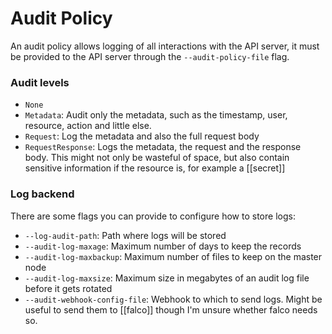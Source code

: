 # Audit Policy
An audit policy allows logging of all interactions with the API server, it must be provided to the API server through the `--audit-policy-file` flag.

### Audit levels
* `None`
* `Metadata`: Audit only the metadata, such as the timestamp, user, resource, action and little else.
* `Request`: Log the metadata and also the full request body
* `RequestResponse`: Logs the metadata, the request and the response body. This might not only be wasteful of space, but also contain sensitive information if the resource is, for example a [[secret]]

### Log backend
There are some flags you can provide to configure how to store logs:

* `--log-audit-path`: Path where logs will be stored
* `--audit-log-maxage`: Maximum number of days to keep the records
* `--audit-log-maxbackup`: Maximum number of files to keep on the master node
* `--audit-log-maxsize`: Maximum size in megabytes of an audit log file before it gets rotated
* `--audit-webhook-config-file`: Webhook to which to send logs. Might be useful to send them to [[falco]] though I'm unsure whether falco needs so.
